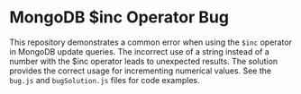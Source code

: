 # MongoDB $inc Operator Bug
This repository demonstrates a common error when using the `$inc` operator in MongoDB update queries.  The incorrect use of a string instead of a number with the $inc operator leads to unexpected results. The solution provides the correct usage for incrementing numerical values.  See the `bug.js` and `bugSolution.js` files for code examples.